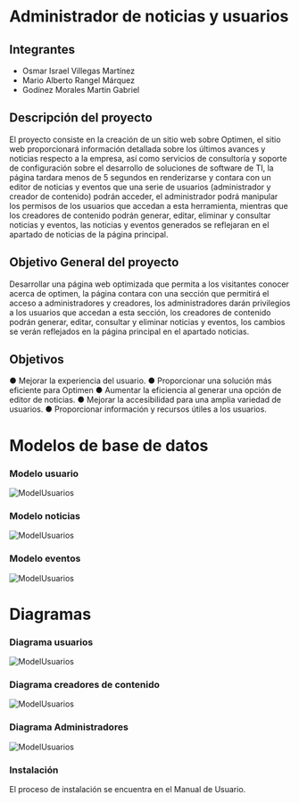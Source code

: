 # Administrador de noticias y usuarios

## Integrantes

* Osmar Israel Villegas Martínez
* Mario Alberto Rangel Márquez
* Godínez Morales Martin Gabriel

## Descripción del proyecto
El proyecto consiste en la creación de un sitio web sobre Optimen, el sitio web proporcionará información detallada sobre los últimos avances y noticias respecto a la empresa, así como servicios de consultoría y soporte de configuración sobre el desarrollo de soluciones de software de TI, la página tardara menos de 5 segundos en renderizarse y contara con un editor de noticias y eventos que una serie de usuarios (administrador y creador de contenido) podrán acceder, el administrador podrá manipular los permisos de los usuarios que accedan a esta herramienta, mientras que los creadores de contenido podrán generar, editar, eliminar y consultar noticias y eventos, las noticias y eventos generados se reflejaran en el apartado de noticias de la página principal.

## Objetivo General del proyecto
Desarrollar una página web optimizada que permita a los visitantes conocer acerca de optimen, la página contara con una sección que permitirá el acceso a administradores y creadores, los administradores darán privilegios a los usuarios que accedan a esta sección, los creadores de contenido podrán generar, editar, consultar y eliminar noticias y eventos, los cambios se verán reflejados en la página principal en el apartado noticias.

## Objetivos
●	Mejorar la experiencia del usuario.
●	Proporcionar una solución más eficiente para Optimen
●	Aumentar la eficiencia al generar una opción de editor de noticias.
●	Mejorar la accesibilidad para una amplia variedad de usuarios.
●	Proporcionar información y recursos útiles a los usuarios.

# Modelos de base de datos

### Modelo usuario
<picture>
  <img alt="ModelUsuarios" src="../imagenes/ModelUsuarios.png">
</picture>

### Modelo noticias
<picture>
  <img alt="ModelUsuarios" src="../imagenes/ModeloNoticias.png">
</picture>

### Modelo eventos
<picture>
  <img alt="ModelUsuarios" src="../imagenes/ModeloEventos.png">
</picture>


# Diagramas

### Diagrama usuarios
<picture>
  <img alt="ModelUsuarios" src="../imagenes/DiagramaUsuario.png">
</picture>

### Diagrama creadores de contenido
<picture>
  <img alt="ModelUsuarios" src="../imagenes/DiagramaUsuario.png">
</picture>

### Diagrama Administradores
<picture>
  <img alt="ModelUsuarios" src="../imagenes/DiagramaUsuario.png">
</picture>

### Instalación
El proceso de instalación se encuentra en el Manual de Usuario.
